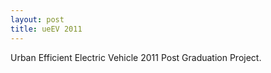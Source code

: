```yaml
---
layout: post
title: ueEV 2011
---
```


Urban Efficient Electric Vehicle 2011 Post Graduation Project.